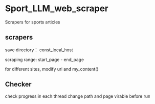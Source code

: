 # Sport_LLM_web_scraper
Scrapers for sports articles

## scrapers
save directory：
const_local_host
    
scraping range:
start_page - end_page

for different sites, modify url and my_content()

## Checker
check progress in each thread
change path and page virable before run
